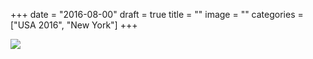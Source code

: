 +++
date = "2016-08-00"
draft = true
title = ""
image = ""
categories = ["USA 2016", "New York"]
+++


![](/images/2016-08-00_.jpg)